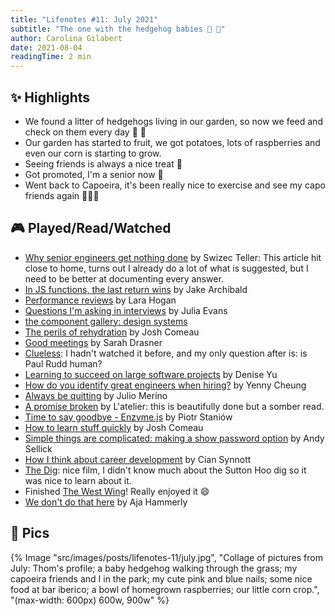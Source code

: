 ```yaml
---
title: "Lifenotes #11: July 2021"
subtitle: "The one with the hedgehog babies 🦔 🦔"
author: Carolina Gilabert
date: 2021-08-04
readingTime: 2 min
---
```


## ✨ Highlights

- We found a litter of hedgehogs living in our garden, so now we feed and check on them every day 🦔 💛
- Our garden has started to fruit, we got potatoes, lots of raspberries and even our corn is starting to grow.
- Seeing friends is always a nice treat 💛
- Got promoted, I'm a senior now 🎉
- Went back to Capoeira, it's been really nice to exercise and see my capo friends again 🤸🏼‍♀️

## 🎮 Played/Read/Watched

- [Why senior engineers get nothing done](https://swizec.com/blog/why-senior-engineers-get-nothing-done/) by Swizec Teller: This article hit close to home, turns out I already do a lot of what is suggested, but I need to be better at documenting every answer.
- [In JS functions, the last return wins](https://jakearchibald.com/2021/last-return-wins/) by Jake Archibald
- [Performance reviews](https://larahogan.me/blog/performance-reviews) by Lara Hogan
- [Questions I'm asking in interviews](https://jvns.ca/blog/2013/12/30/questions-im-asking-in-interviews/) by Julia Evans
- [the component gallery: design systems](https://component.gallery/design-systems/)
- [The perils of rehydration](https://www.joshwcomeau.com/react/the-perils-of-rehydration/) by Josh Comeau
- [Good meetings](https://css-tricks.com/good-meetings/) by Sarah Drasner
- [Clueless](https://www.imdb.com/title/tt0112697): I hadn't watched it before, and my only question after is: is Paul Rudd human?
- [Learning to succeed on large software projects](https://www.youtube.com/watch?v=u-yXHPEP7kw) by Denise Yu
- [How do you identify great engineers when hiring?](https://leaddev.com/hiring-onboarding-retention/how-do-you-identify-great-engineers-when-hiring) by Yenny Cheung
- [Always be quitting](https://jmmv.dev/2021/04/always-be-quitting.html) by Julio Merino
- [A promise broken](https://atelier.net/social-mobility/a-promise-broken/) by L'atelier: this is beautifully done but a somber read.
- [Time to say goodbye - Enzyme.js](https://www.piotrstaniow.pl/goodbye-enzyme) by Piotr Staniów
- [How to learn stuff quickly](https://www.joshwcomeau.com/blog/how-to-learn-stuff-quickly/) by Josh Comeau
- [Simple things are complicated: making a show password option](https://technology.blog.gov.uk/2021/04/19/simple-things-are-complicated-making-a-show-password-option/) by Andy Sellick
- [How I think about career development](https://emauton.org/2021/07/24/how-i-think-about-career-development/) by Cian Synnott
- [The Dig](https://www.imdb.com/title/tt3661210): nice film, I didn't know much about the Sutton Hoo dig so it was nice to learn about it.
- Finished [The West Wing](https://www.imdb.com/title/tt0200276)! Really enjoyed it 😄
- [We don't do that here](https://thagomizer.com/blog/2017/09/29/we-don-t-do-that-here.html) by Aja Hammerly

## 📸 Pics

{% Image "src/images/posts/lifenotes-11/july.jpg", "Collage of pictures from July: Thom's profile; a baby hedgehog walking through the grass; my capoeira friends and I in the park; my cute pink and blue nails; some nice food at bar iberico; a bowl of homegrown raspberries; our little corn crop.", "(max-width: 600px) 600w, 900w" %}

